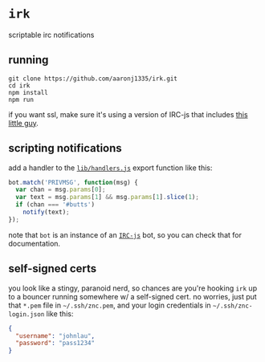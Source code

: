 # `irk`

scriptable irc notifications

## running

```text
git clone https://github.com/aaronj1335/irk.git
cd irk
npm install
npm run
```

if you want ssl, make sure it's using a version of IRC-js that includes [this
little guy][oh-that-little-guy].

## scripting notifications

add a handler to the [`lib/handlers.js`][handlers] export function like this:

```js
bot.match('PRIVMSG', function(msg) {
  var chan = msg.params[0];
  var text = msg.params[1] && msg.params[1].slice(1);
  if (chan === '#butts')
    notify(text);
});
```

note that `bot` is an instance of an [`IRC-js`][ircjs] bot, so you can check
that for documentation.

## self-signed certs

you look like a stingy, paranoid nerd, so chances are you're hooking `irk` up
to a bouncer running somewhere w/ a self-signed cert. no worries, just put that
`*.pem` file in `~/.ssh/znc.pem`, and your login credentials in
`~/.ssh/znc-login.json` like this:

```json
{
  "username": "johnlau",
  "password": "pass1234"
}
```

[handlers]: /aaronj1335/irk/master/lib/handlers.js
[ircjs]: https://github.com/gf3/IRC-js
[oh-that-little-guy]: https://github.com/gf3/IRC-js/pull/69
